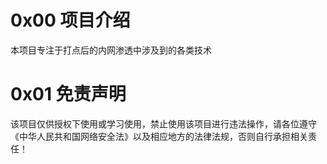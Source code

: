 # 0x00 项目介绍
本项目专注于打点后的内网渗透中涉及到的各类技术
# 0x01 免责声明
该项目仅供授权下使用或学习使用，禁止使用该项目进行违法操作，请各位遵守《中华人民共和国网络安全法》以及相应地方的法律法规，否则自行承担相关责任！
